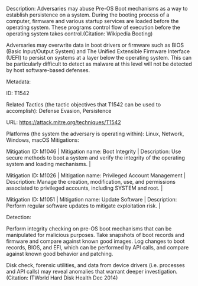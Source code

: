 Description: Adversaries may abuse Pre-OS Boot mechanisms as a way to establish persistence on a system. During the booting process of a computer, firmware and various startup services are loaded before the operating system. These programs control flow of execution before the operating system takes control.(Citation: Wikipedia Booting)

Adversaries may overwrite data in boot drivers or firmware such as BIOS (Basic Input/Output System) and The Unified Extensible Firmware Interface (UEFI) to persist on systems at a layer below the operating system. This can be particularly difficult to detect as malware at this level will not be detected by host software-based defenses.

Metadata:

ID: T1542

Related Tactics (the tactic objectives that T1542 can be used to accomplish): Defense Evasion, Persistence

URL: https://attack.mitre.org/techniques/T1542

Platforms (the system the adversary is operating within): Linux, Network, Windows, macOS Mitigations:

Mitigation ID: M1046 | Mitigation name: Boot Integrity | Description: Use secure methods to boot a system and verify the integrity of the operating system and loading mechanisms. |

Mitigation ID: M1026 | Mitigation name: Privileged Account Management | Description: Manage the creation, modification, use, and permissions associated to privileged accounts, including SYSTEM and root. |

Mitigation ID: M1051 | Mitigation name: Update Software | Description: Perform regular software updates to mitigate exploitation risk. |

Detection:

Perform integrity checking on pre-OS boot mechanisms that can be manipulated for malicious purposes. Take snapshots of boot records and firmware and compare against known good images. Log changes to boot records, BIOS, and EFI, which can be performed by API calls, and compare against known good behavior and patching.

Disk check, forensic utilities, and data from device drivers (i.e. processes and API calls) may reveal anomalies that warrant deeper investigation.(Citation: ITWorld Hard Disk Health Dec 2014)